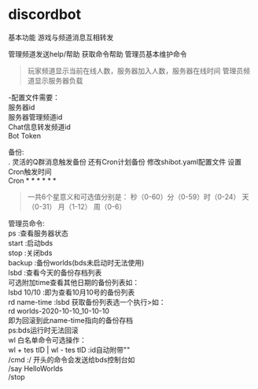 # discordbot

基本功能
游戏与频道消息互相转发

管理频道发送help/帮助  获取命令帮助
管理员基本维护命令

> 玩家频道显示当前在线人数，服务器加入人数，服务器在线时间
管理员频道显示服务器负载

-配置文件需要：  
  服务器id  
  服务器管理频道id  
  Chat信息转发频道id  
  Bot Token  

备份:   
. 灵活的Q群消息触发备份 还有Cron计划备份 修改shibot.yaml配置文件 设置Cron触发时间  
Cron *  *  *  *  *  *   

> 一共6个星意义和可选值分别是： 
秒（0-60）分（0-59）时（0-24） 天（0-31） 月（1-12） 周（0-6）

管理员命令:   
     ps :查看服务器状态  
     start :启动bds  
     stop :关闭bds  
     backup :备份worlds(bds未启动时无法使用)  
     lsbd :查看今天的备份存档列表  
        可选附加time查看其他日期的备份列表如：  
        lsbd 10/10 :即为查看10月10号的备份列表  
     rd name-time :lsbd 获取备份列表选一个执行>如：  
        rd worlds-2020-10-10_10-10-10  
        即为回滚到此name-time指向的备份存档  
        ps:bds运行时无法回滚  
    wl 白名单命令可选操作：  
        wl + tes  tID | wl - tes  tID :id自动附带""  
    /cmd :/ 开头的命令会发送给bds控制台如  
        /say HelloWorlds  
        /stop  

